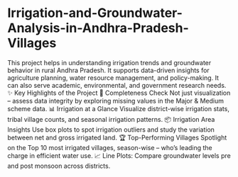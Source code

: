 # Irrigation-and-Groundwater-Analysis-in-Andhra-Pradesh-Villages
This project helps in understanding irrigation trends and groundwater behavior in rural Andhra Pradesh. It supports data-driven insights for agriculture planning, water resource management, and policy-making. It can also serve academic, environmental, and government research needs.                                                                                                                                                 ✨ Key Highlights of the Project
🧩 Completeness Check
Not just visualization – assess data integrity by exploring missing values in the Major & Medium scheme data.
📊 Irrigation at a Glance
Visualize district-wise irrigation stats, tribal village counts, and seasonal irrigation patterns.
📦 Irrigation Area Insights
Use box plots to spot irrigation outliers and study the variation between net and gross irrigated land.
🏆 Top-Performing Villages
Spotlight on the Top 10 most irrigated villages, season-wise – who’s leading the charge in efficient water use.
📈 Line Plots:
Compare groundwater levels pre and post monsoon across districts.




